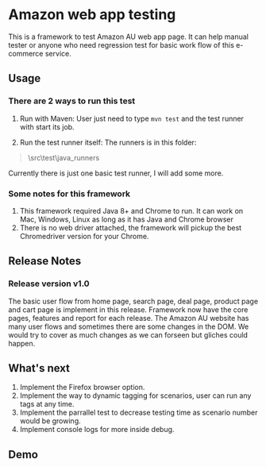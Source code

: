 # Amazon web app testing
This is a framework to test Amazon AU web app page. It can help manual tester or anyone who need regression test for basic work flow of this e-commerce service.

## Usage
### There are 2 ways to run this test
1. Run with Maven:
User just need to type ```mvn test``` and the test runner with start its job.

2. Run the test runner itself:
The runners is in this folder:

> \src\test\java\_runners

Currently there is just one basic test runner, I will add some more.

### Some notes for this framework
1. This framework required Java 8+ and Chrome to run. It can work on Mac, Windows, Linux as long as it has Java and Chrome browser
2. There is no web driver attached, the framework will pickup the best Chromedriver version for your Chrome.

## Release Notes
### Release version v1.0
The basic user flow from home page, search page, deal page, product page and cart page is implement in this release.
Framework now have the core pages, features and report for each release.
The Amazon AU website has many user flows and sometimes there are some changes in the DOM. We would try to cover as much changes as we can forseen but gliches could happen.

## What's next
1. Implement the Firefox browser option.
2. Implement the way to dynamic tagging for scenarios, user can run any tags at any time.
3. Implement the parrallel test to decrease testing time as scenario number would be growing.
4. Implement console logs for more inside debug.

## Demo
